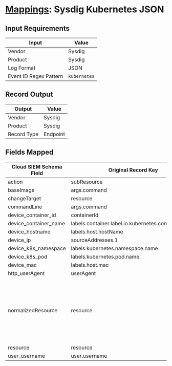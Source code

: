 # [Mappings](README.md): Sysdig Kubernetes JSON

## Input Requirements

|Input|Value|
|-----|-----|
|Vendor|Sysdig|
|Product|Sysdig|
|Log Format|JSON|
|Event ID Regex Pattern|`kubernetes`|

## Record Output

|Output|Value|
|------|-----|
|Vendor|Sysdig|
|Product|Sysdig|
|Record Type|Endpoint|

## Fields Mapped

|Cloud SIEM Schema Field|Original Record Key|Notes|
|-----------------------|-------------------|-----|
|action|subResource||
|baseImage|args.command||
|changeTarget|resource||
|commandLine|args.command||
|device_container_id|containerId||
|device_container_name|labels.container.label.io.kubernetes.container.name||
|device_hostname|labels.host.hostName||
|device_ip|sourceAddresses.1||
|device_k8s_namespace|labels.kubernetes.namespace.name||
|device_k8s_pod|labels.kubernetes.pod.name||
|device_mac|labels.host.mac||
|http_userAgent|userAgent||
|normalizedResource|resource|This is a lookup field. More info to come in the catalog later...|
|resource|resource||
|user_username|user.username||

